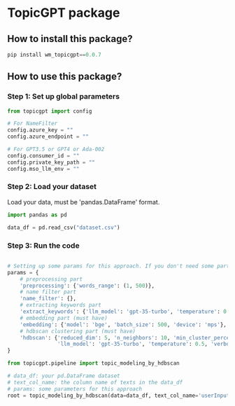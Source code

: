 # TopicGPT package

## How to install this package?
```python
pip install wm_topicgpt==0.0.7
```

## How to use this package?

### Step 1: Set up global parameters
```python
from topicgpt import config

# For NameFilter
config.azure_key = ""
config.azure_endpoint = ""

# For GPT3.5 or GPT4 or Ada-002
config.consumer_id = ""
config.private_key_path = ""
config.mso_llm_env = ""
```

### Step 2: Load your dataset
Load your data, must be 'pandas.DataFrame' format.
```python
import pandas as pd

data_df = pd.read_csv("dataset.csv")
```

### Step 3: Run the code

```python

# Setting up some params for this approach. If you don't need some parts, just drop that part.
params = {
    # preprocessing part
    'preprocessing': {'words_range': (1, 500)},
    # name filter part
    'name_filter': {},
    # extracting keywords part
    'extract_keywords': {'llm_model': 'gpt-35-turbo', 'temperature': 0., 'batch_size': 300},
    # embedding part (must have)
    'embedding': {'model': 'bge', 'batch_size': 500, 'device': 'mps'},
    # hdbscan clustering part (must have)
    'hdbscan': {'reduced_dim': 5, 'n_neighbors': 10, 'min_cluster_percent': 0.02, 'topk': 5,
                'llm_model': 'gpt-35-turbo', 'temperature': 0.5, 'verbose': True},
}

from topicgpt.pipeline import topic_modeling_by_hdbscan

# data_df: your pd.DataFrame dataset
# text_col_name: the column name of texts in the data_df
# params: some parameters for this approach
root = topic_modeling_by_hdbscan(data=data_df, text_col_name='userInput', params=params)
```


<!-- ```python
from topicgpt.preprocessing import MinMaxLengthFilter

filter = MinMaxLengthFilter(words_range=(1, 1000))
texts = filter.transform(data)
```

To protect the privacy, this function replaces the names in the texts with word "PersonName".
```python
from topicgpt.preprocessing import NameFilter

filter = NameFilter()
texts = filter.transform(texts)
```

### Step 4: Embedding the texts
You may choose one of them to embed your texts.
```python
# Option 1: use OpenAI model
from topicgpt.walmart_llm import AdaEmbedModel
llm = AdaEmbedModel(batch_size=500)
embedding = llm.embed_documents(texts)

# Option 2: use BGE model
from topicgpt.embedding import BGEEmbedModel
# llm = BGEEmbedModel(batch_size=500, device="cpu")
llm = BGEEmbedModel(batch_size=500, device="mps")
embedding = llm.embed_documents(texts)
```

### Step 5: Build topics from texts
This function is used to generate topic taxonomy from the texts.
```python
from topicgpt.topic import HDBSCANTopicGenerator
model = HDBSCANTopicGenerator(reduced_dim=10, n_neighbors=10, min_cluster_percent=0.02, topk=5)
root = model.predict(texts, embedding)
``` -->
